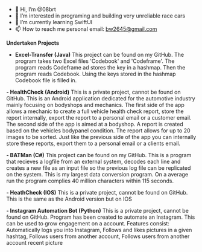 - 👋 Hi, I’m @08brt
- 👀 I’m interested in programing and building very unreliable race cars
- 🌱 I’m currently learning SwiftUI
- 📫 How to reach me personal email: bw2645@gmail.com

**Undertaken Projects**
- **Excel-Transfer (Java)**
This project can be found on my GitHub. The program takes two Excel files 'Codebook' and 'Codeframe'. The program reads Codeframe ad stores the key in a hashmap. Then the  program reads Codebook. Using the keys stored in the hashmap Codebook file is filled in.

**- HealthCheck (Android)**
This is a private project, cannot be found on GitHub. This is an Android application dedicated for the automotive industry mainly focusing on bodyshops and mechanics. The first side of the app allows a mechanic to create a full vehicle health check report, store the report internally, export the report to a personal email or a customer email. The second side of the app is aimed at a bodyshop. A report is created based on the vehicles bodypanel condition. The report allows for up to 20 images to be sorted. Just like the previous side of the app you can internally store these reports, export them to a personal email or a clients email.

**- BATMan (C#)**
This project can be found on my GitHub. This is a program that recieves a logfile from an external system, decodes each line and creates a new file as an input file so the previous log file can be replicated on the system. This is my largest data conversion program. On a average run the program complies 40 million characters within 115 seconds.

**- HeathCheck (IOS)**
This is a private project, cannot be found on GitHub. This is the same as the Android version but on IOS

**- Instagram Automation Bot (Python)**
This is a private project, cannot be found on GitHub. Program has been created to automate an Instagram. This can be used to grow engagement on a account. Features consist: Automatically logs you into Instagram, Follows and likes pictures in a given hashtag, Follows users from another account, Follows users from another account recent picture
